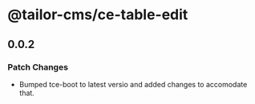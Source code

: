 # @tailor-cms/ce-table-edit

## 0.0.2

### Patch Changes

- Bumped tce-boot to latest versio and added changes to accomodate that.
